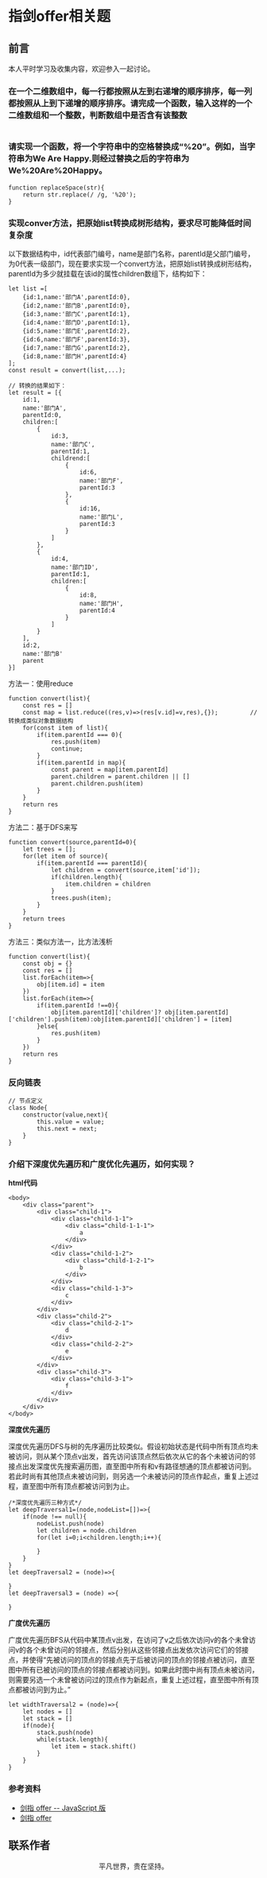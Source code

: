 # 指剑offer相关题

## 前言

本人平时学习及收集内容，欢迎参入一起讨论。

### 在一个二维数组中，每一行都按照从左到右递增的顺序排序，每一列都按照从上到下递增的顺序排序。请完成一个函数，输入这样的一个二维数组和一个整数，判断数组中是否含有该整数

```

```

### 请实现一个函数，将一个字符串中的空格替换成“%20”。例如，当字符串为We Are Happy.则经过替换之后的字符串为We%20Are%20Happy。

```
function replaceSpace(str){
    return str.replace(/ /g, '%20');
}
```

### 实现conver方法，把原始list转换成树形结构，要求尽可能降低时间复杂度

以下数据结构中，id代表部门编号，name是部门名称，parentId是父部门编号，为0代表一级部门，现在要求实现一个convert方法，把原始list转换成树形结构，parentId为多少就挂载在该id的属性children数组下，结构如下：

```
let list =[
    {id:1,name:'部门A',parentId:0},
    {id:2,name:'部门B',parentId:0},
    {id:3,name:'部门C',parentId:1},
    {id:4,name:'部门D',parentId:1},
    {id:5,name:'部门E',parentId:2},
    {id:6,name:'部门F',parentId:3},
    {id:7,name:'部门G',parentId:2},
    {id:8,name:'部门H',parentId:4}
];
const result = convert(list,...);

// 转换的结果如下：
let result = [{
    id:1,
    name:'部门A',
    parentId:0,
    children:[
        {
            id:3,
            name:'部门C',
            parentId:1,
            childrend:[
                {
                    id:6,
                    name:'部门F',
                    parentId:3
                },
                {
                    id:16,
                    name:'部门L',
                    parentId:3
                }
            ]
        },
        {
            id:4,
            name:'部门ID',
            parentId:1,
            children:[
                {
                    id:8,
                    name:'部门H',
                    parentId:4
                }
            ]
        }
    ],
    id:2,
    name:'部门B'
    parent
}]
```

方法一：使用reduce

```
function convert(list){
    const res = []
    const map = list.reduce((res,v)=>(res[v.id]=v,res),{});         //  转换成类似对象数据结构
    for(const item of list){
        if(item.parentId === 0){
            res.push(item)
            continue;
        }
        if(item.parentId in map){
            const parent = map[item.parentId]
            parent.children = parent.children || []
            parent.children.push(item)
        }
    }
    return res
}
```

方法二：基于DFS来写

```
function convert(source,parentId=0){
    let trees = [];
    for(let item of source){
        if(item.parentId === parentId){
            let children = convert(source,item['id']);
            if(children.length){
                item.children = children
            }
            trees.push(item);
        }
    }
    return trees
}
```

方法三：类似方法一，比方法浅析

```
function convert(list){
    const obj = {}
    const res = []
    list.forEach(item=>{
        obj[item.id] = item
    })
    list.forEach(item=>{
        if(item.parentId !==0){
            obj[item.parentId]['children']? obj[item.parentId]['children'].push(item):obj[item.parentId]['children'] = [item]
        }else{
            res.push(item)
        }
    })
    return res
}
```

### 反向链表

```
// 节点定义
class Node{
    constructor(value,next){
        this.value = value;
        this.next = next;
    }
}

```

### 介绍下深度优先遍历和广度优化先遍历，如何实现？

**html代码**

```
<body>
    <div class="parent">
        <div class="child-1">
            <div class="child-1-1">
                <div class="child-1-1-1">
                    a
                </div>
            </div>
            <div class="child-1-2">
                <div class="child-1-2-1">
                    b
                </div>
            </div>
            <div class="child-1-3">
                c
            </div>
        </div>
        <div class="child-2">
            <div class="child-2-1">
                d
            </div>
            <div class="child-2-2">
                e
            </div>
        </div>
        <div class="child-3">
            <div class="child-3-1">
                f
            </div>
        </div>
    </div>
</body>
```

**深度优先遍历**

深度优先遍历DFS与树的先序遍历比较类似。假设初始状态是代码中所有顶点均未被访问，则从某个顶点v出发，首先访问该顶点然后依次从它的各个未被访问的邻接点出发深度优先搜索遍历图，直至图中所有和v有路径想通的顶点都被访问到。若此时尚有其他顶点未被访问到，则另选一个未被访问的顶点作起点，重复上述过程，直至图中所有顶点都被访问到为止。

```
/*深度优先遍历三种方式*/
let deepTraversal1=(node,nodeList=[])=>{
    if(node !== null){
        nodeList.push(node)
        let children = node.children
        for(let i=0;i<children.length;i++){
            
        }
    }
}
let deepTraversal2 = (node)=>{

}
let deepTraversal3 = (node) =>{

}
```

**广度优先遍历**

广度优先遍历BFS从代码中某顶点v出发，在访问了v之后依次访问v的各个未曾访问v的各个未曾访问的邻接点，然后分别从这些邻接点出发依次访问它们的邻接点，并使得“先被访问的顶点的邻接点先于后被访问的顶点的邻接点被访问，直至图中所有已被访问的顶点的邻接点都被访问到。如果此时图中尚有顶点未被访问，则需要另选一个未曾被访问过的顶点作为新起点，重复上述过程，直至图中所有顶点都被访问到为止。”

```
let widthTraversal2 = (node)=>{
    let nodes = []
    let stack = []
    if(node){
        stack.push(node)
        while(stack.length){
            let item = stack.shift()
        }
    }
}
```

### 参考资料

- [剑指 offer -- JavaScript 版](https://www.nowcoder.com/discuss/49349)
- [剑指 offer](https://xin-tan.com/passages/2019-06-23-algorithm-offer/)

## 联系作者

<div align="center">
    <p>
        平凡世界，贵在坚持。
    </p>
    <img :src="$withBase('/about/contact.png')" />
</div>